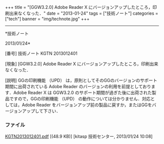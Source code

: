 ﻿+++
title = "[GGW3.2.0] Adobe Reader X にバージョンアップしたところ，印刷出来なくなった．"
date = "2013-01-24"
tags = ["技術ノート"]
categories = ["tech"]
banner = "img/technote.jpg"
+++

-----------------------------------------------------------------------------------------------------------------------------

*技術ノート

2013/01/24*


[番号]
技術ノート KGTN 2013012401

[現象]
[GGW3.2.0] Adobe Reader X
にバージョンアップしたところ，印刷出来なくなった．

[説明]
GGの印刷機能 （UPD）
は，原則としてそのGGのバージョンのサポート期間に出荷されている Adobe
Reader のバージョンの利用を前提としております．Adobe Reader X は
GGW3.2.0 のサポート期間が過ぎた後に出荷された製品ですので，GGの印刷機能
（UPD） の動作については分かりません．対応としては，Adobe Reader
をバージョンアップ前の製品に戻すか，またはGGをバージョンアップして下さい．


### ファイル

 
 


[KGTN2013012401.pdf](http://techreport.kitasp.net/attachments/download/1190/KGTN2013012401.pdf)
 [(48.9 KB)] [kitasp 技術センター, 2013/01/24
10:08]


 


 

